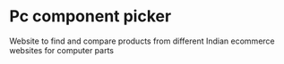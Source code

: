 # Pc component picker
Website to find and compare products from different Indian ecommerce websites for computer parts
